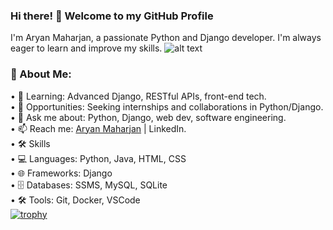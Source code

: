 ### Hi there! 👋 Welcome to my GitHub Profile

I'm Aryan Maharjan, a passionate Python and Django developer. I'm always eager to learn and improve my skills.
![alt text](https://github.com/[iceyyspicyy]/[iceyyspicyy]/blob/[master]/me.jpg?raw=true)
### 🚀 About Me:

• 🌱 Learning: Advanced Django, RESTful APIs, front-end tech.  
• 💼 Opportunities: Seeking internships and collaborations in Python/Django.  
• 💬 Ask me about: Python, Django, web dev, software engineering.  
• 📫 Reach me: [Aryan Maharjan](https://www.linkedin.com/in/aryan-maharjan/) | LinkedIn.  
• 🛠️ Skills  
  • 💻 Languages: Python, Java, HTML, CSS  
  • 🌐 Frameworks: Django  
  • 🗄️ Databases: SSMS, MySQL, SQLite  
  • 🛠️ Tools: Git, Docker, VSCode  
[![trophy](https://github-profile-trophy.vercel.app/?username=iceyyspicyy)](https://github.com/ryo-ma/github-profile-trophy)
